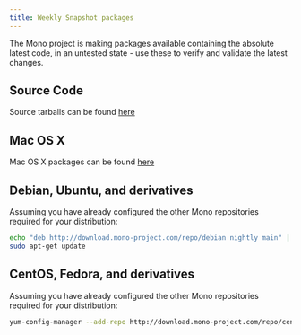 ```yaml
---
title: Weekly Snapshot packages
---
```


The Mono project is making packages available containing the absolute latest code, in an untested state - use these to verify and validate the latest changes.

Source Code
-----------

Source tarballs can be found [here](https://download.mono-project.com/sources/mono/nightly/)

Mac OS X
--------

Mac OS X packages can be found [here](https://download.mono-project.com/archive/nightly/macos-10-universal/)

Debian, Ubuntu, and derivatives
-------------------------------

Assuming you have already configured the other Mono repositories required for your distribution:

``` bash
echo "deb http://download.mono-project.com/repo/debian nightly main" | sudo tee /etc/apt/sources.list.d/mono-nightly.list
sudo apt-get update
```

CentOS, Fedora, and derivatives
-------------------------------

Assuming you have already configured the other Mono repositories required for your distribution:

``` bash
yum-config-manager --add-repo http://download.mono-project.com/repo/centos-nightly/
```
